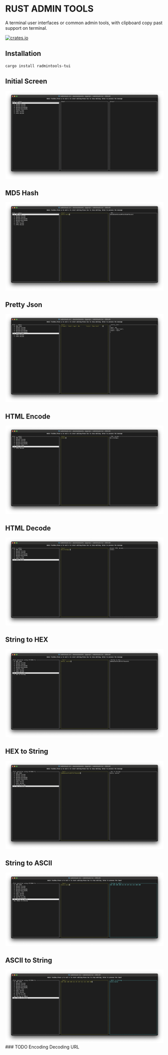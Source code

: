 
# RUST ADMIN TOOLS

A terminal user interfaces or common admin tools, with clipboard copy past support on terminal.

[![crates.io](https://img.shields.io/crates/v/radmintools-tui)](https://crates.io/crates/radmintools-tui)

## Installation
```
cargo install radmintools-tui
```
## Initial Screen
<img src="./images/initial.png" alt="Demo Initial Screen">

## MD5 Hash
<img src="./images/md5.png" alt="Demo MD5 hashing">

## Pretty Json
<img src="./images/pretty-json.png" alt="Demo Pretty Json">

## HTML Encode
<img src="./images/html-encode.png" alt="Demo HTML Encode">

## HTML Decode
<img src="./images/html-decode.png" alt="Demo HTML Decode">

## String to HEX
<img src="./images/String2Hex.png" alt="Demo String to HEX">

## HEX to String
<img src="./images/Hex2String.png" alt="Demo HEX to String">

## String to ASCII
<img src="./images/String2Ascii.png" alt="Demo String to HEX">

## ASCII to String
<img src="./images/Ascii2String.png" alt="Demo HEX to String">
### TODO
Encoding Decoding URL